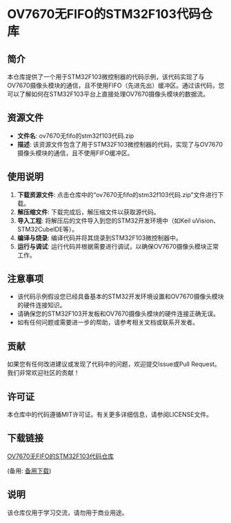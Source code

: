 # OV7670无FIFO的STM32F103代码仓库

## 简介
本仓库提供了一个用于STM32F103微控制器的代码示例，该代码实现了与OV7670摄像头模块的通信，且不使用FIFO（先进先出）缓冲区。通过该代码，您可以了解如何在STM32F103平台上直接处理OV7670摄像头模块的数据流。

## 资源文件
- **文件名**: ov7670无fifo的stm32f103代码.zip
- **描述**: 该资源文件包含了用于STM32F103微控制器的代码，实现了与OV7670摄像头模块的通信，且不使用FIFO缓冲区。

## 使用说明
1. **下载资源文件**: 点击仓库中的“ov7670无fifo的stm32f103代码.zip”文件进行下载。
2. **解压缩文件**: 下载完成后，解压缩文件以获取源代码。
3. **导入工程**: 将解压后的文件导入到您的STM32开发环境中（如Keil uVision、STM32CubeIDE等）。
4. **编译与烧录**: 编译代码并将其烧录到STM32F103微控制器中。
5. **运行与调试**: 运行代码并根据需要进行调试，以确保OV7670摄像头模块正常工作。

## 注意事项
- 该代码示例假设您已经具备基本的STM32开发环境设置和OV7670摄像头模块的硬件连接知识。
- 请确保您的STM32F103开发板和OV7670摄像头模块的硬件连接正确无误。
- 如有任何问题或需要进一步的帮助，请参考相关文档或联系开发者。

## 贡献
如果您有任何改进建议或发现了代码中的问题，欢迎提交Issue或Pull Request。我们非常欢迎社区的贡献！

## 许可证
本仓库中的代码遵循MIT许可证。有关更多详细信息，请参阅LICENSE文件。

## 下载链接
[OV7670无FIFO的STM32F103代码仓库](https://pan.quark.cn/s/83dfe436ceab) 

(备用: [备用下载](https://pan.baidu.com/s/15j9tWC32w8IodM3k0MXKjA?pwd=nfq9))

## 说明

该仓库仅用于学习交流，请勿用于商业用途。
